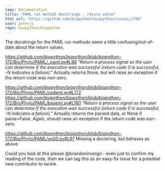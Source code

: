 ```yaml
---
tags: Documentation
title: "PAML run method docstrings - return value"
html_url: "https://github.com/biopython/biopython/issues/1708"
user: peterjc
repo: biopython/biopython
---
```


The docstrings for the PAML run methods seem a little confusing/out-of-date about the return values.

https://github.com/biopython/biopython/blob/biopython-172/Bio/Phylo/PAML/_paml.py#L88
*"Return a process signal so the user can determine if the execution was successful (return code 0 is successful, -N indicates a failure)."*
Actually returns None, but will raise an exception if the return code was non-zero.

https://github.com/biopython/biopython/blob/biopython-172/Bio/Phylo/PAML/codeml.py#L172
https://github.com/biopython/biopython/blob/biopython-172/Bio/Phylo/PAML/baseml.py#L160
*"Return a process signal so the user can determine if the execution was successful (return code 0 is successful, -N indicates a failure)."*
Actually returns the parsed data, or None if parse=False. Again, should raise an exception if the return code was non-zero.

https://github.com/biopython/biopython/blob/biopython-172/Bio/Phylo/PAML/yn00.py#L97
Missing a docstring, but behaves as above.

Could you look at this please @brandoninvergo - even just to confirm my reading of the code, then we can tag this as an easy-fix issue for a potential new contributor to tackle.